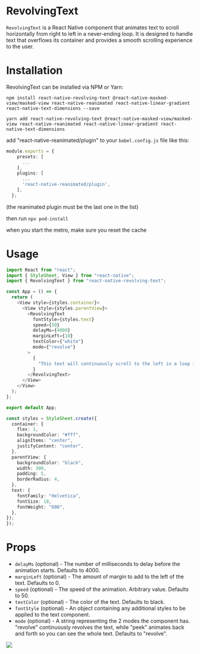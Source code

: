 # **RevolvingText**

`RevolvingText` is a React Native component that animates text to scroll horizontally from right to left in a never-ending loop. It is designed to handle text that overflows its container and provides a smooth scrolling experience to the user.

# **Installation**

RevolvingText can be installed via NPM or Yarn:

`npm install react-native-revolving-text @react-native-masked-view/masked-view react-native-reanimated react-native-linear-gradient react-native-text-dimensions --save`

`yarn add react-native-revolving-text @react-native-masked-view/masked-view react-native-reanimated react-native-linear-gradient react-native-text-dimensions`

add "react-native-reanimated/plugin" to your `babel.config.js` file like this:

```ts
module.exports = {
    presets: [
      ...
    ],
    plugins: [
      ...
      'react-native-reanimated/plugin',
    ],
  };
```
(the reanimated plugin must be the last one in the list)

then run
`npx pod-install`

when you start the metro, make sure you reset the cache

# **Usage**

```ts
import React from "react";
import { StyleSheet, View } from "react-native";
import { RevolvingText } from "react-native-revolving-text";

const App = () => {
  return (
    <View style={styles.container}>
      <View style={styles.parentView}>
        <RevolvingText
          fontStyle={styles.text}
          speed={50}
          delayMs={4000}
          marginLeft={10}
          textColor={"white"}
          mode={"revolve"}
        >
          {
            "This text will continuously scroll to the left in a loop if the text is larger than its parent view"
          }
        </RevolvingText>
      </View>
    </View>
  );
};

export default App;

const styles = StyleSheet.create({
  container: {
    flex: 1,
    backgroundColor: "#fff",
    alignItems: "center",
    justifyContent: "center",
  },
  parentView: {
    backgroundColor: "black",
    width: 300,
    padding: 5,
    borderRadius: 4,
  },
  text: {
    fontFamily: "Helvetica",
    fontSize: 18,
    fontWeight: "600",
  },
});
});
```

# **Props**

- `delayMs` (optional) - The number of milliseconds to delay before the animation starts. Defaults to 4000.
- `marginLeft` (optional) - The amount of margin to add to the left of the text. Defaults to 0.
- `speed` (optional) - The speed of the animation. Arbitrary value. Defaults to 50.
- `textColor` (optional) - The color of the text. Defaults to black.
- `fontStyle` (optional) - An object containing any additional styles to be applied to the text component.
- `mode` (optional) - A string representing the 2 modes the component has. "revolve" continuously revolves the text, while "peek" animates back and forth so you can see the whole text. Defaults to "revolve".

![](https://media.giphy.com/media/v1.Y2lkPTc5MGI3NjExNmI3YmJlOTFhZTcyOTA5YWI5OTkwMWMxNTk4MGE1MjQ4NTdiNDdjMSZjdD1n/1ymHr0E5x93qYU17lR/giphy.gif)
